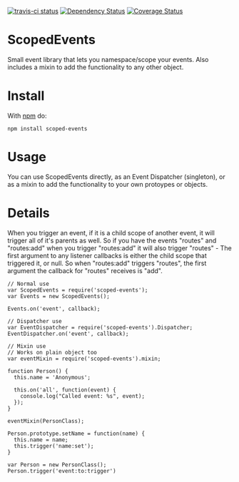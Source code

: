 [![travis-ci status](https://api.travis-ci.org/spencer-leopold/scoped-events.png)](http://travis-ci.org/#!/spencer-leopold/scoped-events/builds)
[![Dependency Status](https://david-dm.org/spencer-leopold/scoped-events.png)](https://david-dm.org/spencer-leopold/scoped-events)
[![Coverage Status](https://coveralls.io/repos/spencer-leopold/scoped-events/badge.svg?branch=master&service=github)](https://coveralls.io/github/spencer-leopold/scoped-events?branch=master)

# ScopedEvents

Small event library that lets you namespace/scope your events. Also includes a mixin to add the functionality to any other object.

# Install

With [npm](http://npmjs.org) do:

```
npm install scoped-events
```

# Usage

You can use ScopedEvents directly, as an Event Dispatcher (singleton), or as a mixin to add the functionality to your own protoypes or objects.

# Details

When you trigger an event, if it is a child scope of another event, it will trigger all of it's parents as well.  So if you have the events "routes" and "routes:add" when you trigger "routes:add" it will also trigger "routes" - The first argument to any listener callbacks is either the child scope that triggered it, or null.  So when "routes:add" triggers "routes", the first argument the callback for "routes" receives is "add".

```
// Normal use
var ScopedEvents = require('scoped-events');
var Events = new ScopedEvents();

Events.on('event', callback);

// Dispatcher use
var EventDispatcher = require('scoped-events').Dispatcher;
EventDispatcher.on('event', callback);

// Mixin use
// Works on plain object too
var eventMixin = require('scoped-events').mixin;

function Person() {
  this.name = 'Anonymous';

  this.on('all', function(event) {
    console.log("Called event: %s", event);
  });
}

eventMixin(PersonClass);

Person.prototype.setName = function(name) {
  this.name = name;
  this.trigger('name:set');
}

var Person = new PersonClass();
Person.trigger('event:to:trigger')
```

